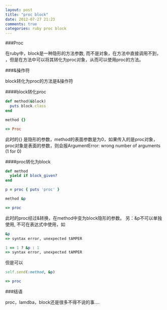 ```yaml
---
layout: post
title: "proc block"
date: 2012-07-27 21:23
comments: true
categories: ruby proc block 
---
```


###Proc

在ruby中，block是一种隐形的方法参数, 而不是对象，在方法中直接调用不到，
，但是在方法中可以将其转化为proc对象，从而可以使用proc的方法。


###&操作符

block转化为proc的方法是&操作符

####block转化proc

```ruby
def method(&block)
  puts block.class
end

method {}

=> Proc
```

此时的{} 是隐形的参数，method的表面参数是为0，如果传入的是proc对象，
proc对象是表面的参数，则会报ArgumentError: wrong number of arguments (1
for 0)

####proc转化为block

```ruby
def method
  yield if block_given?
end

p = proc { puts 'proc' }

method &p

=> proc
```

此时的proc经过&转换，在method中变为block隐形的参数。
另：&p不可以单独使用, 不可在表达式中使用，如

```ruby
&p
=> syntax error, unexpected tAMPER

1 == 1 ? &p : 1
=> syntax error, unexpected tAMPER
```

但是可以

```ruby
self.send(:method, &p)

=> proc
```

###结语

proc，lamdba，block还是很多不得不说的事....

